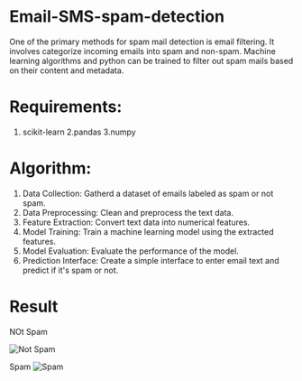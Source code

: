 # Email-SMS-spam-detection
One of the primary methods for spam mail detection is email filtering. It involves categorize incoming emails into spam and non-spam. Machine learning algorithms and python  can be trained to filter out spam mails based on their content and metadata.
# Requirements:
1. scikit-learn
2.pandas 
3.numpy
# Algorithm:
1. Data Collection: Gatherd a dataset of emails labeled as spam or not spam.
2. Data Preprocessing: Clean and preprocess the text data.
3. Feature Extraction: Convert text data into numerical features.
4. Model Training: Train a machine learning model using the extracted features.
5. Model Evaluation: Evaluate the performance of the model.
6. Prediction Interface: Create a simple interface to enter email text and predict if it's spam or not.
# Result
NOt Spam

![Not Spam](https://github.com/Harinithiruveedula05/Email-SMS-spam-detection/assets/152847148/bda3e2c2-effc-4a48-a47f-b2502613abb3)

Spam
![Spam](https://github.com/Harinithiruveedula05/Email-SMS-spam-detection/assets/152847148/973f1d67-1c6f-4f1d-8dfb-c641a3703bda)

